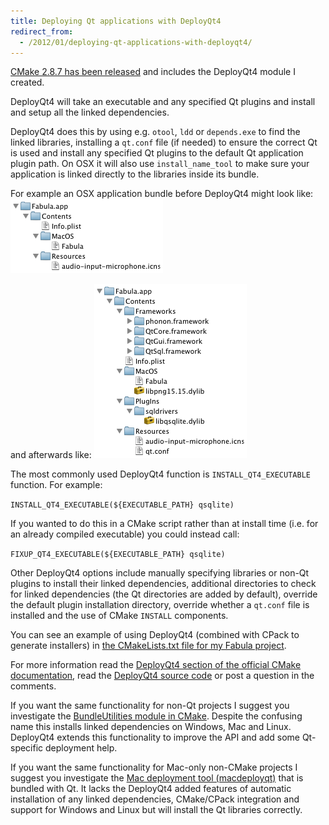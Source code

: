 ```yaml
---
title: Deploying Qt applications with DeployQt4
redirect_from:
  - /2012/01/deploying-qt-applications-with-deployqt4/
---
```

[CMake 2.8.7 has been released](http://www.kitware.com/news/home/browse/CMake?2012_01_02&CMake+2.8.7+Now+Available) and includes the DeployQt4 module I created.

DeployQt4 will take an executable and any specified Qt plugins and install and setup all the linked dependencies.

DeployQt4 does this by using e.g. `otool`, `ldd` or `depends.exe` to find the linked libraries, installing a `qt.conf` file (if needed) to ensure the correct Qt is used and install any specified Qt plugins to the default Qt application plugin path. On OSX it will also use `install_name_tool` to make sure your application is linked directly to the libraries inside its bundle.

For example an OSX application bundle before DeployQt4 might look like:
![Before DeployQt4 directory tree](/images/a/deployqt4-before.png)

and afterwards like:
![After DeployQt4 directory tree](/images/a/deployqt4-after.png)

The most commonly used DeployQt4 function is `INSTALL_QT4_EXECUTABLE` function. For example:

`INSTALL_QT4_EXECUTABLE(${EXECUTABLE_PATH} qsqlite)`

If you wanted to do this in a CMake script rather than at install time (i.e. for an already compiled executable) you could instead call:

`FIXUP_QT4_EXECUTABLE(${EXECUTABLE_PATH} qsqlite)`

Other DeployQt4 options include manually specifying libraries or non-Qt plugins to install their linked dependencies, additional directories to check for linked dependencies (the Qt directories are added by default), override the default plugin installation directory, override whether a `qt.conf` file is installed and the use of CMake `INSTALL` components.

You can see an example of using DeployQt4 (combined with CPack to generate installers) in [the CMakeLists.txt file for my Fabula project](https://github.com/mikemcquaid/Fabula/blob/master/CMakeLists.txt).

For more information read the [DeployQt4 section of the official CMake documentation](http://cmake.org/cmake/help/cmake-2-8-docs.html#module:DeployQt4), read the [DeployQt4 source code](https://github.com/Kitware/CMake/blob/master/Modules/DeployQt4.cmake) or post a question in the comments.

If you want the same functionality for non-Qt projects I suggest you investigate the [BundleUtilities module in CMake](http://cmake.org/cmake/help/cmake-2-8-docs.html#module:BundleUtilities). Despite the confusing name this installs linked dependencies on Windows, Mac and Linux. DeployQt4 extends this functionality to improve the API and add some Qt-specific deployment help.

If you want the same functionality for Mac-only non-CMake projects I suggest you investigate the [Mac deployment tool (macdeployqt)](http://developer.qt.nokia.com/doc/qt-4.8/deployment-mac.html#the-mac-deployment-tool) that is bundled with Qt. It lacks the DeployQt4 added features of automatic installation of any linked dependencies, CMake/CPack integration and support for Windows and Linux but will install the Qt libraries correctly.
